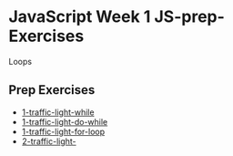 # JavaScript Week 1 JS-prep-Exercises

Loops 

## Prep Exercises
* [1-traffic-light-while](./1-traffic-light-while.js)
* [1-traffic-light-do-while](./1-traffic-light-do-while.js)
* [1-traffic-light-for-loop](./1-traffic-light-for-loop.js)
* [2-traffic-light-](./2-traffic-light-.js)